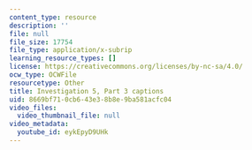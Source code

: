 ```yaml
---
content_type: resource
description: ''
file: null
file_size: 17754
file_type: application/x-subrip
learning_resource_types: []
license: https://creativecommons.org/licenses/by-nc-sa/4.0/
ocw_type: OCWFile
resourcetype: Other
title: Investigation 5, Part 3 captions
uid: 8669bf71-0cb6-43e3-8b8e-9ba581acfc04
video_files:
  video_thumbnail_file: null
video_metadata:
  youtube_id: eykEpyD9UHk
---
```

